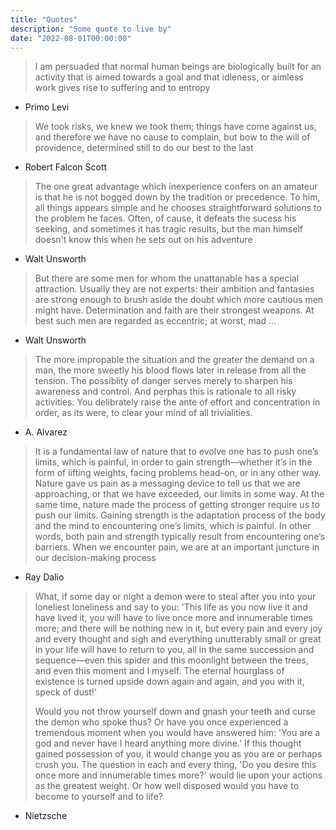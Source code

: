 ```yaml
---
title: "Quotes"
description: "Some quote to live by"
date: "2022-08-01T00:00:00"
---
```



> I am persuaded that normal human beings are biologically built for an activity that is aimed towards a goal and that idleness, or aimless work gives rise to suffering and to entropy
 - Primo Levi
 
 
 > We took risks, we knew we took them; things have come against us, and therefore we have no cause to complain, but bow to the will of providence, determined still to do our best to the last
  - Robert Falcon Scott

> The one great advantage which inexperience confers on an amateur is that he is not bogged down by the tradition or precedence. To him, all things appears simple and he chooses straightforward solutions to the problem he faces. Often, of cause, it defeats the sucess his seeking, and sometimes it has tragic results, but the man himself doesn't know this when he sets out on his adventure
- Walt Unsworth 

> But there are some men for whom the unattanable has a special attraction. Usually they are not experts: their ambition and fantasies are strong enough to brush aside the doubt which more cautious men might have. Determination and faith are their strongest weapons. At best such men are regarded as eccentric; at worst, mad ...
- Walt Unsworth 

> The more impropable the situation and the greater the demand on a man, the more sweetly his blood flows later in release from all the tension. The possiblity of danger serves merely to sharpen his awareness and control. And perphas this is rationale to all risky activities: You delibrately raise the ante of effort and concentration in order, as its were, to clear your mind of all trivialities.
- A. Alvarez

 >It is a fundamental law of nature that to evolve one has to push one’s limits, which is painful, in order to gain strength—whether it’s in the form of lifting weights, facing problems head-on, or in any other way. Nature gave us pain as a messaging device to tell us that we are approaching, or that we have exceeded, our limits in some way. At the same time, nature made the process of getting stronger require us to push our limits. Gaining strength is the adaptation process of the body and the mind to encountering one’s limits, which is painful. In other words, both pain and strength typically result from encountering one’s barriers. When we encounter pain, we are at an important juncture in our decision-making process
- Ray Dalio

>What, if some day or night a demon were to steal after you into your loneliest loneliness and say to you: 'This life as you now live it and have lived it, you will have to live once more and innumerable times more; and there will be nothing new in it, but every pain and every joy and every thought and sigh and everything unutterably small or great in your life will have to return to you, all in the same succession and sequence—even this spider and this moonlight between the trees, and even this moment and I myself. The eternal hourglass of existence is turned upside down again and again, and you with it, speck of dust!'
>
>Would you not throw yourself down and gnash your teeth and curse the demon who spoke thus? Or have you once experienced a tremendous moment when you would have answered him: 'You are a god and never have I heard anything more divine.' If this thought gained possession of you, it would change you as you are or perhaps crush you. The question in each and every thing, 'Do you desire this once more and innumerable times more?' would lie upon your actions as the greatest weight. Or how well disposed would you have to become to yourself and to life?

- Nietzsche
